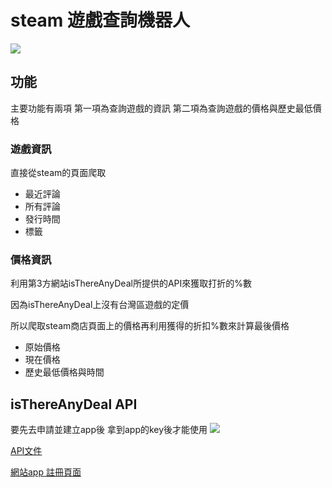 # steam 遊戲查詢機器人

![](https://i.imgur.com/m2UBMj2.png)
## 功能 
主要功能有兩項
第一項為查詢遊戲的資訊
第二項為查詢遊戲的價格與歷史最低價格

### 遊戲資訊
直接從steam的頁面爬取
- 最近評論
- 所有評論
- 發行時間
- 標籤
### 價格資訊
利用第3方網站isThereAnyDeal所提供的API來獲取打折的%數

因為isThereAnyDeal上沒有台灣區遊戲的定價

所以爬取steam商店頁面上的價格再利用獲得的折扣%數來計算最後價格

- 原始價格
- 現在價格
- 歷史最低價格與時間

## isThereAnyDeal API
要先去申請並建立app後 拿到app的key後才能使用
![](https://i.imgur.com/VPEp2X8.jpg)


[API文件](https://itad.docs.apiary.io/#)

[網站app 註冊頁面](https://new.isthereanydeal.com/apps/create/)

